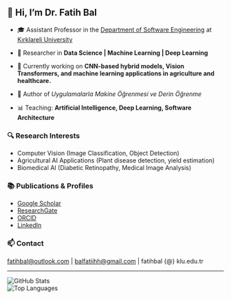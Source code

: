 ## 👋 Hi, I’m Dr. Fatih Bal  

- 🎓 Assistant Professor in the [Department of Software Engineering](https://yazilim.klu.edu.tr/) at [Kırklareli University](https://www.klu.edu.tr/)

- 🔬 Researcher in **Data Science | Machine Learning | Deep Learning**  
- 🌱 Currently working on **CNN-based hybrid models, Vision Transformers, and machine learning applications in agriculture and healthcare.**  
- 📖 Author of *Uygulamalarla Makine Öğrenmesi ve Derin Öğrenme*  
- 📊 Teaching: **Artificial Intelligence, Deep Learning, Software Architecture**  

### 🔍 Research Interests  
- Computer Vision (Image Classification, Object Detection)  
- Agricultural AI Applications (Plant disease detection, yield estimation)  
- Biomedical AI (Diabetic Retinopathy, Medical Image Analysis)  

### 📚 Publications & Profiles  
- [Google Scholar](https://scholar.google.com/citations?user=H_Nk1OQAAAAJ&hl=tr)  
- [ResearchGate](https://www.researchgate.net/profile/Fatih-Bal)  
- [ORCID]([https://orcid.org/](https://orcid.org/0000-0002-7179-1634))  
- [LinkedIn]([https://www.linkedin.com/](https://www.linkedin.com/in/fatih-bal/))  

### 📫 Contact  
fatihbal@outlook.com | balfatiihh@gmail.com  | fatihbal {@} klu.edu.tr

---

![GitHub Stats](https://github-readme-stats.vercel.app/api?username=balfatih&show_icons=true&theme=radical)  
![Top Languages](https://github-readme-stats.vercel.app/api/top-langs/?username=balfatih&layout=compact&theme=radical)  
